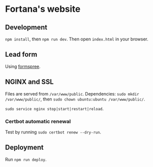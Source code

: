 # Fortana's website

## Development
`npm install`, then `npm run dev`. Then open `index.html` in your browser.

## Lead form
Using [formspree](https://formspree.io/).

## NGINX and SSL
Files are served from `/var/www/public`. Dependencies: `sudo mkdir /var/www/public/`, then `sudo chown ubuntu:ubuntu /var/www/public/`.

`sudo service nginx stop|start|restart|reload`.

### Certbot automatic renewal
Test by running `sudo certbot renew --dry-run`.

## Deployment
Run `npm run deploy`.
